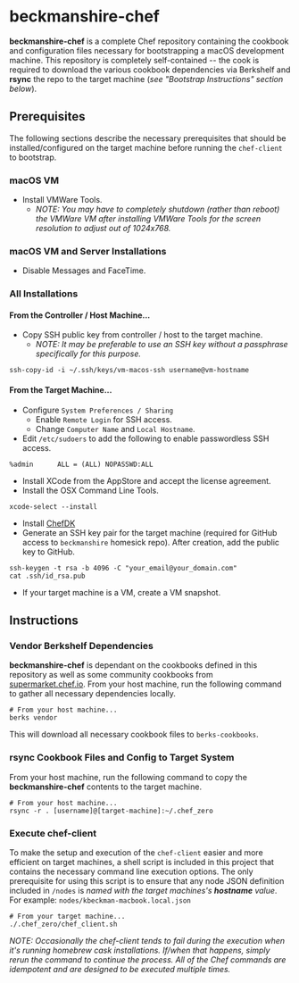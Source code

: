 # beckmanshire-chef

**beckmanshire-chef** is a complete Chef repository containing the cookbook and configuration files necessary for 
bootstrapping a macOS development machine. This repository is completely self-contained -- the cook is required to 
download the various cookbook dependencies via Berkshelf and **rsync** the repo to the target machine (_see 
"Bootstrap Instructions" section below_).


## Prerequisites

The following sections describe the necessary prerequisites that should be installed/configured on the target machine
before running the `chef-client` to bootstrap. 

### macOS VM

- Install VMWare Tools.
  - _NOTE: You may have to completely shutdown (rather than reboot) the VMWare VM after installing VMWare Tools for the
    screen resolution to adjust out of 1024x768._

### macOS VM and Server Installations

- Disable Messages and FaceTime.

### All Installations

#### From the Controller / Host Machine...

- Copy SSH public key from controller / host to the target machine.
  - _NOTE: It may be preferable to use an SSH key without a passphrase specifically for this purpose._ 
```shell
ssh-copy-id -i ~/.ssh/keys/vm-macos-ssh username@vm-hostname
```

#### From the Target Machine...

- Configure `System Preferences / Sharing`
  - Enable `Remote Login` for SSH access.
  - Change `Computer Name` and `Local Hostname`.
- Edit `/etc/sudoers` to add the following to enable passwordless SSH access.
```
%admin		ALL = (ALL) NOPASSWD:ALL
```
- Install XCode from the AppStore and accept the license agreement.
- Install the OSX Command Line Tools.
```shell
xcode-select --install
```
- Install [ChefDK](https://downloads.chef.io/chef-dk/mac/)
- Generate an SSH key pair for the target machine (required for GitHub access to `beckmanshire` homesick repo). After
  creation, add the public key to GitHub.
```shell
ssh-keygen -t rsa -b 4096 -C "your_email@your_domain.com"
cat .ssh/id_rsa.pub
```
- If your target machine is a VM, create a VM snapshot.


## Instructions ##

### Vendor Berkshelf Dependencies ###

**beckmanshire-chef** is dependant on the cookbooks defined in this repository as well as some community cookbooks from 
[supermarket.chef.io](https://supermarket.chef.io/). From your host machine, run the following command to gather all 
necessary dependencies locally.

```shell
# From your host machine...
berks vendor
```

This will download all necessary cookbook files to `berks-cookbooks`.

### rsync Cookbook Files and Config to Target System ###

From your host machine, run the following command to copy the **beckmanshire-chef** contents to the target machine.

```shell
# From your host machine...
rsync -r . [username]@[target-machine]:~/.chef_zero
```

### Execute chef-client ###

To make the setup and execution of the `chef-client` easier and more efficient on target machines, a shell script is 
included in this project that contains the necessary command line execution options. The only prerequisite for using 
this script is to ensure that any node JSON definition included in `/nodes` is _named with the target machines's 
**hostname** value_. For example: `nodes/kbeckman-macbook.local.json`

```shell
# From your target machine...
./.chef_zero/chef_client.sh
```

_NOTE: Occasionally the chef-client tends to fail during the execution when it's running homebrew cask installations.
If/when that happens, simply rerun the command to continue the process. All of the Chef commands are idempotent and are
designed to be executed multiple times._
